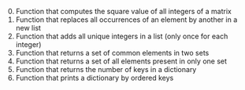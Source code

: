 0. Function that computes the square value of all integers of a matrix
1. Function that replaces all occurrences of an element by another in a new list
2. Function that adds all unique integers in a list (only once for each integer)
3. Function that returns a set of common elements in two sets
4. Function that returns a set of all elements present in only one set
5. Function that returns the number of keys in a dictionary
6. Function that prints a dictionary by ordered keys
